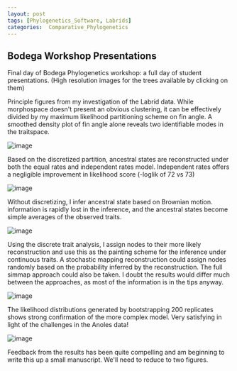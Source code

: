 ```yaml
---
layout: post
tags: [Phylogenetics_Software, Labrids]
categories:  Comparative_Phylogenetics
---
```






 





Bodega Workshop Presentations
-----------------------------

Final day of Bodega Phylogenetics workshop: a full day of student
presentations. (High resolution images for the trees available by
clicking on them)

Principle figures from my investigation of the Labrid data. While
morphospace doesn't present an obvious clustering, it can be effectively
divided by my maximum likelihood partitioning scheme on fin angle. A
smoothed density plot of fin angle alone reveals two identifiable modes
in the traitspace.

![image](http://openwetware.org/images/7/71/2_data.png)

Based on the discretized partition, ancestral states are reconstructed
under both the equal rates and independent rates model. Independent
rates offers a negligible improvement in likelihood score (-loglik of 72
vs 73)

![image](http://openwetware.org/images/thumb/9/90/3_discrete.png/480px-3_discrete.png)

Without discretizing, I infer ancestral state based on Brownian motion.
information is rapidly lost in the inference, and the ancestral states
become simple averages of the observed traits.

![image](http://openwetware.org/images/thumb/5/52/4_cts.png/480px-4_cts.png)

Using the discrete trait analysis, I assign nodes to their more likely
reconstruction and use this as the painting scheme for the inference
under continuous traits. A stochastic mapping reconstruction could
assign nodes randomly based on the probability inferred by the
reconstruction. The full simmap approach could also be taken. I doubt
the results would differ much between the approaches, as most of the
information is in the tips anyway.

![image](http://openwetware.org/images/thumb/3/37/5_painted.png/480px-5_painted.png)

The likelihood distributions generated by bootstrapping 200 replicates
shows strong confirmation of the more complex model. Very satisfying in
light of the challenges in the Anoles data!

![image](http://openwetware.org/images/7/7b/6_boot.png)

Feedback from the results has been quite compelling and am beginning to
write this up a small manuscript. We'll need to reduce to two figures.
